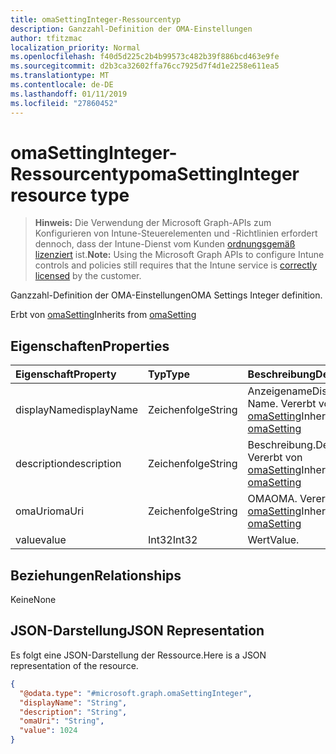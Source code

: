 ```yaml
---
title: omaSettingInteger-Ressourcentyp
description: Ganzzahl-Definition der OMA-Einstellungen
author: tfitzmac
localization_priority: Normal
ms.openlocfilehash: f40d5d225c2b4b99573c482b39f886bcd463e9fe
ms.sourcegitcommit: d2b3ca32602ffa76cc7925d7f4d1e2258e611ea5
ms.translationtype: MT
ms.contentlocale: de-DE
ms.lasthandoff: 01/11/2019
ms.locfileid: "27860452"
---
```

# <a name="omasettinginteger-resource-type"></a><span data-ttu-id="49d15-103">omaSettingInteger-Ressourcentyp</span><span class="sxs-lookup"><span data-stu-id="49d15-103">omaSettingInteger resource type</span></span>

> <span data-ttu-id="49d15-104">**Hinweis:** Die Verwendung der Microsoft Graph-APIs zum Konfigurieren von Intune-Steuerelementen und -Richtlinien erfordert dennoch, dass der Intune-Dienst vom Kunden [ordnungsgemäß lizenziert](https://go.microsoft.com/fwlink/?linkid=839381) ist.</span><span class="sxs-lookup"><span data-stu-id="49d15-104">**Note:** Using the Microsoft Graph APIs to configure Intune controls and policies still requires that the Intune service is [correctly licensed](https://go.microsoft.com/fwlink/?linkid=839381) by the customer.</span></span>

<span data-ttu-id="49d15-105">Ganzzahl-Definition der OMA-Einstellungen</span><span class="sxs-lookup"><span data-stu-id="49d15-105">OMA Settings Integer definition.</span></span>

<span data-ttu-id="49d15-106">Erbt von [omaSetting](../resources/intune-deviceconfig-omasetting.md)</span><span class="sxs-lookup"><span data-stu-id="49d15-106">Inherits from [omaSetting](../resources/intune-deviceconfig-omasetting.md)</span></span>

## <a name="properties"></a><span data-ttu-id="49d15-107">Eigenschaften</span><span class="sxs-lookup"><span data-stu-id="49d15-107">Properties</span></span>
|<span data-ttu-id="49d15-108">Eigenschaft</span><span class="sxs-lookup"><span data-stu-id="49d15-108">Property</span></span>|<span data-ttu-id="49d15-109">Typ</span><span class="sxs-lookup"><span data-stu-id="49d15-109">Type</span></span>|<span data-ttu-id="49d15-110">Beschreibung</span><span class="sxs-lookup"><span data-stu-id="49d15-110">Description</span></span>|
|:---|:---|:---|
|<span data-ttu-id="49d15-111">displayName</span><span class="sxs-lookup"><span data-stu-id="49d15-111">displayName</span></span>|<span data-ttu-id="49d15-112">Zeichenfolge</span><span class="sxs-lookup"><span data-stu-id="49d15-112">String</span></span>|<span data-ttu-id="49d15-113">Anzeigename</span><span class="sxs-lookup"><span data-stu-id="49d15-113">Display Name.</span></span> <span data-ttu-id="49d15-114">Vererbt von [omaSetting](../resources/intune-deviceconfig-omasetting.md)</span><span class="sxs-lookup"><span data-stu-id="49d15-114">Inherited from [omaSetting](../resources/intune-deviceconfig-omasetting.md)</span></span>|
|<span data-ttu-id="49d15-115">description</span><span class="sxs-lookup"><span data-stu-id="49d15-115">description</span></span>|<span data-ttu-id="49d15-116">Zeichenfolge</span><span class="sxs-lookup"><span data-stu-id="49d15-116">String</span></span>|<span data-ttu-id="49d15-117">Beschreibung.</span><span class="sxs-lookup"><span data-stu-id="49d15-117">Description.</span></span> <span data-ttu-id="49d15-118">Vererbt von [omaSetting](../resources/intune-deviceconfig-omasetting.md)</span><span class="sxs-lookup"><span data-stu-id="49d15-118">Inherited from [omaSetting](../resources/intune-deviceconfig-omasetting.md)</span></span>|
|<span data-ttu-id="49d15-119">omaUri</span><span class="sxs-lookup"><span data-stu-id="49d15-119">omaUri</span></span>|<span data-ttu-id="49d15-120">Zeichenfolge</span><span class="sxs-lookup"><span data-stu-id="49d15-120">String</span></span>|<span data-ttu-id="49d15-121">OMA</span><span class="sxs-lookup"><span data-stu-id="49d15-121">OMA.</span></span> <span data-ttu-id="49d15-122">Vererbt von [omaSetting](../resources/intune-deviceconfig-omasetting.md)</span><span class="sxs-lookup"><span data-stu-id="49d15-122">Inherited from [omaSetting](../resources/intune-deviceconfig-omasetting.md)</span></span>|
|<span data-ttu-id="49d15-123">value</span><span class="sxs-lookup"><span data-stu-id="49d15-123">value</span></span>|<span data-ttu-id="49d15-124">Int32</span><span class="sxs-lookup"><span data-stu-id="49d15-124">Int32</span></span>|<span data-ttu-id="49d15-125">Wert</span><span class="sxs-lookup"><span data-stu-id="49d15-125">Value.</span></span>|

## <a name="relationships"></a><span data-ttu-id="49d15-126">Beziehungen</span><span class="sxs-lookup"><span data-stu-id="49d15-126">Relationships</span></span>
<span data-ttu-id="49d15-127">Keine</span><span class="sxs-lookup"><span data-stu-id="49d15-127">None</span></span>
## <a name="json-representation"></a><span data-ttu-id="49d15-128">JSON-Darstellung</span><span class="sxs-lookup"><span data-stu-id="49d15-128">JSON Representation</span></span>
<span data-ttu-id="49d15-129">Es folgt eine JSON-Darstellung der Ressource.</span><span class="sxs-lookup"><span data-stu-id="49d15-129">Here is a JSON representation of the resource.</span></span>
<!-- {
  "blockType": "resource",
  "@odata.type": "microsoft.graph.omaSettingInteger"
}
-->
``` json
{
  "@odata.type": "#microsoft.graph.omaSettingInteger",
  "displayName": "String",
  "description": "String",
  "omaUri": "String",
  "value": 1024
}
```



